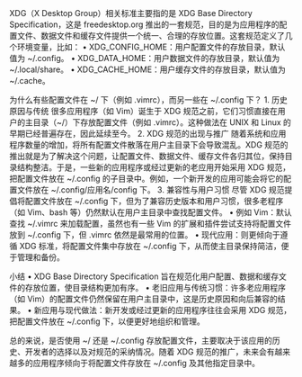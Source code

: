 XDG（X Desktop Group）相关标准主要指的是 XDG Base Directory Specification，这是 freedesktop.org 推出的一套规范，目的是为应用程序的配置文件、数据文件和缓存文件提供一个统一、合理的存放位置。这套规范定义了几个环境变量，比如：
	•	XDG_CONFIG_HOME：用户配置文件的存放目录，默认值为 ~/.config。
	•	XDG_DATA_HOME：用户数据文件的存放目录，默认值为 ~/.local/share。
	•	XDG_CACHE_HOME：用户缓存文件的存放目录，默认值为 ~/.cache。

为什么有些配置文件在 ~/ 下（例如 .vimrc），而另一些在 ~/.config 下？
	1.	历史原因与传统
很多应用程序（如 Vim）诞生于 XDG 规范之前，它们习惯直接在用户的主目录（~/）下存放配置文件（例如 .vimrc）。这种做法在 UNIX 和 Linux 的早期已经普遍存在，因此延续至今。
	2.	XDG 规范的出现与推广
随着系统和应用程序数量的增加，将所有配置文件散落在用户主目录下会导致混乱。XDG 规范的推出就是为了解决这个问题，让配置文件、数据文件、缓存文件各归其位，保持目录结构整洁。于是，一些新的应用程序或经过更新的老应用开始采用 XDG 规范，把配置文件放在 ~/.config 的子目录中。例如，一个新开发的应用可能会将它的配置文件放在 ~/.config/应用名/config 下。
	3.	兼容性与用户习惯
尽管 XDG 规范提倡将配置文件放在 ~/.config 下，但为了兼容历史版本和用户习惯，很多老程序（如 Vim、bash 等）仍然默认在用户主目录中查找配置文件。
	•	例如 Vim：默认查找 ~/.vimrc 来加载配置，虽然也有一些 Vim 的扩展和插件尝试支持将配置文件放到 ~/.config 下，但 .vimrc 依然是最常用的位置。
	•	现代应用：则更倾向于遵循 XDG 标准，将配置文件集中存放在 ~/.config 下，从而使主目录保持简洁，便于管理和备份。

小结
	•	XDG Base Directory Specification 旨在规范化用户配置、数据和缓存文件的存放位置，使目录结构更加有序。
	•	老旧应用与传统习惯：许多老应用程序（如 Vim）的配置文件仍然保留在用户主目录中，这是历史原因和向后兼容的结果。
	•	新应用与现代做法：新开发或经过更新的应用程序往往会采用 XDG 规范，把配置文件放在 ~/.config 下，以便更好地组织和管理。

总的来说，是否使用 ~/ 还是 ~/.config 存放配置文件，主要取决于该应用的历史、开发者的选择以及对规范的采纳情况。随着 XDG 规范的推广，未来会有越来越多的应用程序倾向于将配置文件存放在 ~/.config 及其他指定目录中。